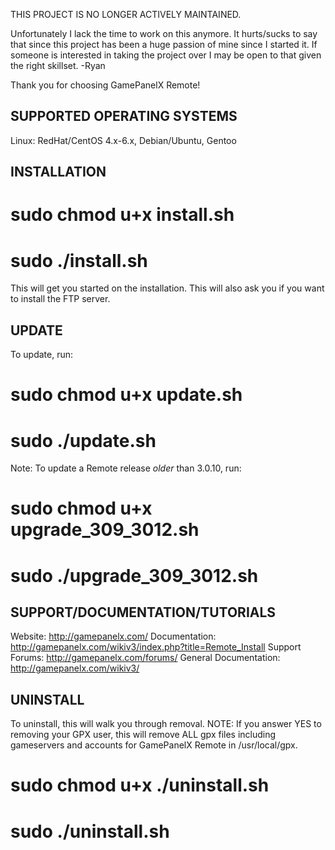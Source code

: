 THIS PROJECT IS NO LONGER ACTIVELY MAINTAINED.

Unfortunately I lack the time to work on this anymore.  It hurts/sucks to say that since this project has been a huge passion of mine since I started it.  If someone is interested in taking the project over I may be open to that given the right skillset. -Ryan


Thank you for choosing GamePanelX Remote!

SUPPORTED OPERATING SYSTEMS
------------------------------
Linux: RedHat/CentOS 4.x-6.x, Debian/Ubuntu, Gentoo



INSTALLATION
------------------------------
# sudo chmod u+x install.sh
# sudo ./install.sh

This will get you started on the installation.  This will also ask you if you want to install the FTP server.



UPDATE
------------------------------
To update, run:
# sudo chmod u+x update.sh
# sudo ./update.sh

Note: To update a Remote release _older_ than 3.0.10, run:
# sudo chmod u+x upgrade_309_3012.sh
# sudo ./upgrade_309_3012.sh



SUPPORT/DOCUMENTATION/TUTORIALS
-------------------------------
Website: http://gamepanelx.com/
Documentation: http://gamepanelx.com/wikiv3/index.php?title=Remote_Install
Support Forums: http://gamepanelx.com/forums/
General Documentation: http://gamepanelx.com/wikiv3/



UNINSTALL
-------------------------------
To uninstall, this will walk you through removal.
NOTE: If you answer YES to removing your GPX user, this will remove ALL gpx files including gameservers and accounts for GamePanelX Remote in /usr/local/gpx.

# sudo chmod u+x ./uninstall.sh
# sudo ./uninstall.sh

